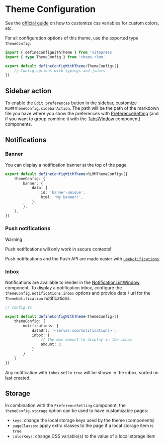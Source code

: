 # Theme Configuration

See the [official guide](https://vitepress.dev/guide/extending-default-theme#customizing-css) on how to customize css variables for custom colors, etc.

For all configuration options of this theme, use the exported type `ThemeConfig`:

```ts
import { defineConfigWithTheme } from 'vitepress'
import { type ThemeConfig } from 'theme-rlmm'

export default defineConfigWithTheme<ThemeConfig>({
    // Config options with typings and jsdocs
})
```

## Sidebar action

To enable the `Edit preferences` button in the sidebar, customize `RLMMThemeConfig.sidebarAction`. The path will be the path of the markdown file you have where you show the preferences with [PreferenceSetting](components#preferencesetting) (and if you want to group combine it with the [TabsWindow](components#tabswindow) component) components.

## Notifications

### Banner

You can display a notification banner at the top of the page

```ts
export default defineConfigWithTheme<RLMMThemeConfig>({
    themeConfig: {
        banner: {
            data: {
                id: 'banner-unique',
                html: 'My banner!',
            },
        },
    },
})
```

### Push notifications

> [!WARNING]
> Push notifications will only work in secure contexts!

Push notifications and the Push API are made easier with [`useNotifications`](composables#usenotifications).

### Inbox

Notifications are available to render in the [NotificationListWindow](./windows/list#notifications) component. To display a notification inbox, configure the `themeConfig.notifications.inbox` options and provide data / url for the `ThemeNotification` notifications.

```ts
// config.ts

export default defineConfigWithTheme<ThemeConfig>({
    themeConfig: {
        notifications: {
            dataUrl: '<server.com/notifications>',
            inbox: {
                // the max amount to display in the inbox
                amount: 3,
            }
        }
    }
})

```

Any notification with `inbox` set to `true` will be shown in the inbox, sorted on last created.

## Storage

In combination with the `PreferenceSetting` component, the `themeConfig.storage` option can be used to have customizable pages:

- `keys`: change the local storage keys used by the theme (components)
- `pageClasses`: apply extra classes to the page if a local storage item is `true`
- `colorKeys`: change CSS variable(s) to the value of a local storage item
